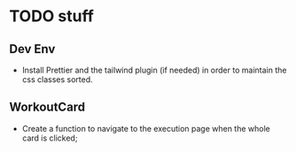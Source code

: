 # TODO stuff
## Dev Env
* Install Prettier and the tailwind plugin (if needed) in order to maintain the css classes sorted.

## WorkoutCard
* Create a function to navigate to the execution page when the whole card is clicked;